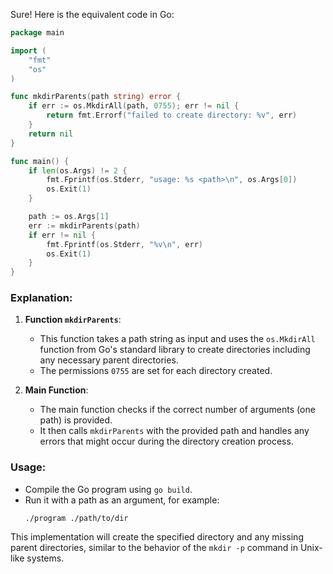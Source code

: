 Sure! Here is the equivalent code in Go:

```go
package main

import (
	"fmt"
	"os"
)

func mkdirParents(path string) error {
	if err := os.MkdirAll(path, 0755); err != nil {
		return fmt.Errorf("failed to create directory: %v", err)
	}
	return nil
}

func main() {
	if len(os.Args) != 2 {
		fmt.Fprintf(os.Stderr, "usage: %s <path>\n", os.Args[0])
		os.Exit(1)
	}

	path := os.Args[1]
	err := mkdirParents(path)
	if err != nil {
		fmt.Fprintf(os.Stderr, "%v\n", err)
		os.Exit(1)
	}
}
```

### Explanation:
1. **Function `mkdirParents`**:
   - This function takes a path string as input and uses the `os.MkdirAll` function from Go's standard library to create directories including any necessary parent directories.
   - The permissions `0755` are set for each directory created.

2. **Main Function**:
   - The main function checks if the correct number of arguments (one path) is provided.
   - It then calls `mkdirParents` with the provided path and handles any errors that might occur during the directory creation process.

### Usage:
- Compile the Go program using `go build`.
- Run it with a path as an argument, for example:
  ```
  ./program ./path/to/dir
  ```

This implementation will create the specified directory and any missing parent directories, similar to the behavior of the `mkdir -p` command in Unix-like systems.
